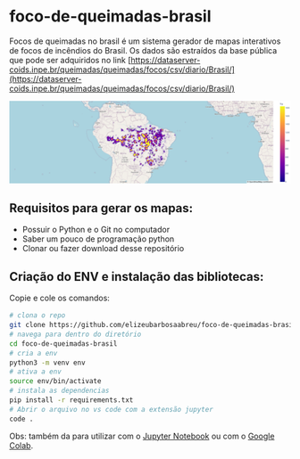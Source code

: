 # foco-de-queimadas-brasil
Focos de queimadas no brasil é um sistema gerador de mapas interativos de focos de incêndios do Brasil. Os dados são estraídos da base pública que pode ser adquiridos no link [https://dataserver-coids.inpe.br/queimadas/queimadas/focos/csv/diario/Brasil/](https://dataserver-coids.inpe.br/queimadas/queimadas/focos/csv/diario/Brasil/)

![newplot.png](newplot.png)

## Requisitos para gerar os mapas:
- Possuir o Python e o Git no computador
- Saber um pouco de programação python
- Clonar ou fazer download desse repositório

## Criação do ENV e instalação das bibliotecas:
Copie e cole os comandos:
~~~bash
# clona o repo
git clone https://github.com/elizeubarbosaabreu/foco-de-queimadas-brasil.git
# navega para dentro do diretório
cd foco-de-queimadas-brasil
# cria a env
python3 -m venv env
# ativa a env
source env/bin/activate
# instala as dependencias
pip install -r requirements.txt
# Abrir o arquivo no vs code com a extensão jupyter
code .
~~~

Obs: também da para utilizar com o [Jupyter Notebook](https://jupyter.org/) ou com o [Google Colab](colab.research.google.com).



